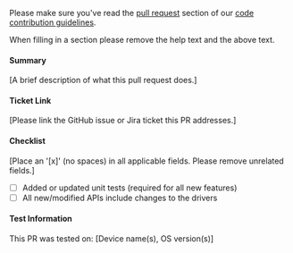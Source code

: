 Please make sure you've read the [pull request](http://docs.tink.com/developer/contribution-guide.html#preparing-a-pull-request) section of our [code contribution guidelines](http://docs.tink.com/developer/contribution-guide.html).

When filling in a section please remove the help text and the above text.

#### Summary
[A brief description of what this pull request does.]

#### Ticket Link
[Please link the GitHub issue or Jira ticket this PR addresses.]

#### Checklist
[Place an '[x]' (no spaces) in all applicable fields. Please remove unrelated fields.]
- [ ] Added or updated unit tests (required for all new features)
- [ ] All new/modified APIs include changes to the drivers

#### Test Information
This PR was tested on: [Device name(s), OS version(s)] 
